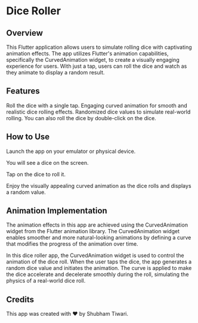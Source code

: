 # Dice Roller

## Overview
This Flutter application allows users to simulate rolling dice with captivating animation effects. The app utilizes Flutter's animation capabilities, specifically the CurvedAnimation widget, to create a visually engaging experience for users. With just a tap, users can roll the dice and watch as they animate to display a random result.

## Features
Roll the dice with a single tap.
Engaging curved animation for smooth and realistic dice rolling effects.
Randomized dice values to simulate real-world rolling.
You can also roll the dice by double-click on the dice.

## How to Use
Launch the app on your emulator or physical device.

You will see a dice on the screen.

Tap on the dice to roll it.

Enjoy the visually appealing curved animation as the dice rolls and displays a random value.

## Animation Implementation

The animation effects in this app are achieved using the CurvedAnimation widget from the Flutter animation library. The CurvedAnimation widget enables smoother and more natural-looking animations by defining a curve that modifies the progress of the animation over time.

In this dice roller app, the CurvedAnimation widget is used to control the animation of the dice roll. When the user taps the dice, the app generates a random dice value and initiates the animation. The curve is applied to make the dice accelerate and decelerate smoothly during the roll, simulating the physics of a real-world dice roll.

## Credits
This app was created with ❤️ by Shubham Tiwari.
